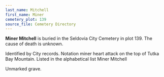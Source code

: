 ```yaml
---
last_name: Mitchell
first_name: Miner
cemetery_plot: 139
source_file: Cemetery Directory
---
```

**Miner   Mitchell** is buried in the Seldovia City Cemetery in plot 139.  The cause of death is unknown.

Identified by City records. Notation miner heart attack on the top of Tutka Bay Mountain. Listed in the alphabetical list Miner Mitchell

Unmarked grave.
